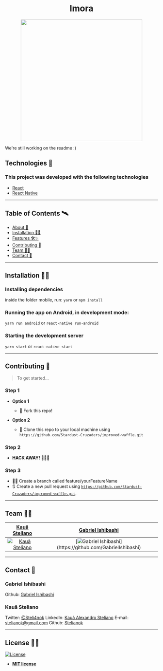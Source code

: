 <h1 align="center"> Imora </h1>
<p align="center">
<img src="https://i.imgur.com/mnAp4ts.png" align="center" width="400" height="400"></img>
</p>


 We're still working on the readme :)
 
## Technologies :rocket: 
### This project was developed with the following technologies

- [React](https://reactjs.org)
- [React Native](https://facebook.github.io/react-native/)

---

## Table of Contents 🛰

- [About 📖](#About)
- [Installation 👷‍♂️](#Installation)
- [Features 🛠✨](#Features)
- [Contributing 🤗](#Contributing)
- [Team 👨‍💻](#Team)
- [Contact 💼](#Contact)

---

## Installation 👷‍♂️

### Installing dependencies
inside the folder mobile, run:
`yarn` or `npm install`
### Running the app on Android, in development mode:
`yarn run android` or `react-native run-android`
### Starting the development server
`yarn start` or `react-native start`

---

## Contributing 🤗

> To get started...

### Step 1

- **Option 1**
    - 🍴 Fork this repo!

- **Option 2**
    - 👯 Clone this repo to your local machine using `https://github.com/Stardust-Cruzaders/improved-waffle.git`

### Step 2

- **HACK AWAY!** 🔨🔨🔨

### Step 3
- 🐱‍💻 Create a branch called feature/yourFeatureName
- 🔃 Create a new pull request using <a href="https://github.com/Stardust-Cruzaders/improved-waffle.git" target="_blank">`https://github.com/Stardust-Cruzaders/improved-waffle.git`</a>.

---

## Team 👨‍💻
| <a href="https://github.com/stelianok" target="_blank">**Kauã Steliano**</a> | <a href="https://github.com/GabrielIshibashi" target="_blank">**Gabriel Ishibashi**</a>
| :---: |:---:|
| [![Kauã Steliano](https://avatars0.githubusercontent.com/u/39469125?s=460&u=ffe5b02120cf0c761931731569682b9ce1514102&v=4?v=3&s=200)](https://github.com/stelianok)    | [![Gabriel Ishibashi](https://avatars3.githubusercontent.com/u/58631378?s=800&u=d1fea05f883cca3019fa8ac04aac8b4b6390279a&v=4?)](https://github.com/GabrielIshibashi)

---

## Contact 💼

### Gabriel Ishibashi

Github: 
[Gabriel Ishibashi](https://github.com/GabrielIshibashi)

### Kauã Steliano

Twitter:
[@Steli4nok](https://twitter.com/Steli4nok)
LinkedIn:
[Kauã Alexandro Steliano](https://www.linkedin.com/in/kauã-steliano-107620181/)
E-mail:
stelianok@gmail.com
Github: 
[Stelianok](https://github.com/stelianok)

---

## License 👨‍⚖️

[![License](http://img.shields.io/:license-mit-blue.svg?style=flat-square)](http://badges.mit-license.org)

- **[MIT license](http://opensource.org/licenses/mit-license.php)**
